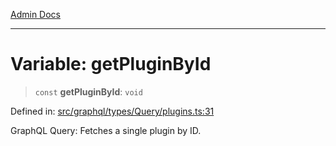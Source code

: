 [Admin Docs](/)

***

# Variable: getPluginById

> `const` **getPluginById**: `void`

Defined in: [src/graphql/types/Query/plugins.ts:31](https://github.com/Sourya07/talawa-api/blob/3df16fa5fb47e8947dc575f048aef648ae9ebcf8/src/graphql/types/Query/plugins.ts#L31)

GraphQL Query: Fetches a single plugin by ID.
